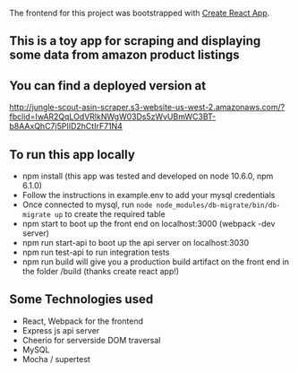 The frontend for this project was bootstrapped with [Create React App](https://github.com/facebook/create-react-app).

## This is a toy app for scraping and displaying some data from amazon product listings

## You can find a deployed version at
http://jungle-scout-asin-scraper.s3-website-us-west-2.amazonaws.com/?fbclid=IwAR2QqLOdVRlkNWgW03Ds5zWvUBmWC3BT-b8AAxQhC7j5PIID2hCtIrF71N4

## To run this app locally

- npm install (this app was tested and developed on node 10.6.0, npm 6.1.0)
- Follow the instructions in example.env to add your mysql credentials
- Once connected to mysql, run `node node_modules/db-migrate/bin/db-migrate up` to create the required table
- npm start to boot up the front end on localhost:3000 (webpack -dev server)
- npm run start-api to boot up the api server on localhost:3030
- npm run test-api to run integration tests
- npm run build will give you a production build artifact on the front end in the folder /build (thanks create react app!)

## Some Technologies used

- React, Webpack for the frontend
- Express js api server
- Cheerio for serverside DOM traversal
- MySQL
- Mocha / supertest
